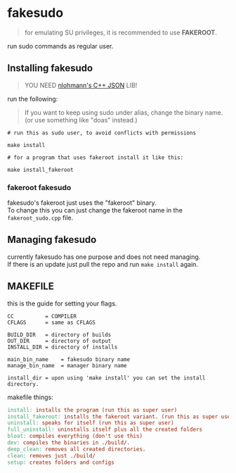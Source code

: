 # fakesudo
> for emulating SU privileges, it is recommended to use **FAKEROOT**.  
  
run sudo commands as regular user.  

## Installing fakesudo
> YOU NEED [nlohmann's C++ JSON](https://github.com/nlohmann/json) LIB! 

run the following:
> If you want to keep using sudo under alias, change the binary name. (or use something like "doas" instead.)
```
# run this as sudo user, to avoid conflicts with permissions

make install

# for a program that uses fakeroot install it like this:

make install_fakeroot

```

### fakeroot fakesudo
fakesudo's fakeroot just uses the "fakeroot" binary.  
To change this you can just change the fakeroot name in the `fakeroot_sudo.cpp` file.  

## Managing fakesudo
currently fakesudo has one purpose and does not need managing.  
If there is an update just pull the repo and run `make install` again.  

## MAKEFILE
this is the guide for setting your flags.
```
CC          = COMPILER
CFLAGS      = same as CFLAGS

BUILD_DIR   = directory of builds
OUT_DIR     = directory of output
INSTALL_DIR = directory of installs

main_bin_name    = fakesudo binary name
manage_bin_name  = manager binary name

install_dir = upon using 'make install' you can set the install directory.

```
makefile things:  

``` makefile
install: installs the program (run this as super user)
install_fakeroot: installs the fakeroot variant. (run this as super user)
uninstall: speaks for itself (run this as super user)
full_uninstall: uninstalls itself plus all the created folders
bloat: compiles everything (don't use this)
dev: compiles the binaries in ./build/.
deep_clean: removes all created directories.
clean: removes just ./build/
setup: creates folders and configs
```

